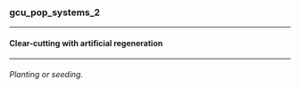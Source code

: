 ### gcu_pop_systems_2



------
#### Clear-cutting with artificial regeneration



------
###### Planting or seeding.